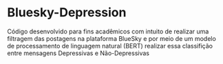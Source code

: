 # Bluesky-Depression

Código desenvolvido para fins acadêmicos com intuito de realizar uma filtragem das postagens na plataforma BlueSky e por meio de um modelo
de processamento de linguagem natural (BERT) realizar essa classifição entre mensagens Depressivas e Não-Depressivas
